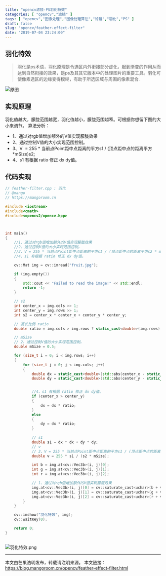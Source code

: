 ```yaml
---
title: "opencv滤镜-PS羽化特效"
categories: [ "opencv","滤镜" ]
tags: [ "opencv","图像处理","图像处理算法","滤镜","羽化","PS" ]
draft: false
slug: "opencv/feather-effect-filter"
date: "2019-07-04 23:24:00"
---
```


## 羽化特效

> 羽化是ps术语，羽化原理是令选区内外衔接部分虚化，起到渐变的作用从而达到自然衔接的效果，是ps及其其它版本中的处理图片的重要工具。羽化可使像素选区的边缘变得模糊，有助于所选区域与周围的像素混合.


![原图](https://mangoroom.cn/usr/uploads/2019/07/3135764183.jpg)

## 实现原理

羽化值越大，朦胧范围越宽，羽化值越小，朦胧范围越窄。可根据你想留下图的大小来调节。
算法分析：
- 1、通过对rgb值增加额外的V值实现朦胧效果
- 2、通过控制V值的大小实现范围控制。
- 3、V  = 255 * 当前点Point距中点距离的平方s1 / (顶点距中点的距离平方 *mSize)s2;
- 4、s1 有根据 ratio 修正 dx dy值。


## 代码实现

```c++
// feather-filter.cpp : 羽化
// @mango
// https://mangoroom.cn

#include <iostream>
#include<cmath>
#include<opencv2/opencv.hpp>



int main()
{
	//1、通过对rgb值增加额外的V值实现朦胧效果
	//2、通过控制V值的大小实现范围控制。
	//3、V = 255 * 当前点Point距中点距离的平方s1 / (顶点距中点的距离平方s2 * mSize);
	//4、s1 有根据 ratio 修正 dx dy值。

	cv::Mat img = cv::imread("fruit.jpg");

	if (img.empty())
	{
		std::cout << "Failed to read the image!" << std::endl;
		return -1;
	}

	// s2
	int center_x = img.cols >> 1;
	int center_y = img.rows >> 1;
	int s2 = center_x * center_x + center_y * center_y;

	// 宽长比例 ratio
	double ratio = img.cols > img.rows ? static_cast<double>(img.rows) / img.cols : static_cast<double>(img.cols) / img.rows;

	// mSize
	// 2、通过控制V值的大小实现范围控制。
	double mSize = 0.5;

	for (size_t i = 0; i < img.rows; i++)
	{
		for (size_t j = 0; j < img.cols; j++)
		{
			double dx = static_cast<double>(std::abs(center_x - static_cast<int>(j)));
			double dy = static_cast<double>(std::abs(center_y - static_cast<int>(i)));


			//4、s1 有根据 ratio 修正 dx dy值。
			if (center_x > center_y)
			{
				dx = dx * ratio;
			}
			else
			{
				dy = dx * ratio;
			}
			
			// s1
			double s1 = dx * dx + dy * dy;
			// v
			// 3、V = 255 * 当前点Point距中点距离的平方s1 / (顶点距中点的距离平方s2 * mSize);
			double v = 255 * s1 / (s2 * mSize);

			int b = img.at<cv::Vec3b>(i, j)[0];
			int g = img.at<cv::Vec3b>(i, j)[1];
			int r = img.at<cv::Vec3b>(i, j)[2];

			// 1、通过对rgb值增加额外的V值实现朦胧效果
			img.at<cv::Vec3b>(i, j)[0] = cv::saturate_cast<uchar>(b + v);
			img.at<cv::Vec3b>(i, j)[1] = cv::saturate_cast<uchar>(g + v);
			img.at<cv::Vec3b>(i, j)[2] = cv::saturate_cast<uchar>(r + v);
		}
	}

	cv::imshow("羽化特效", img);
	cv::waitKey(0);

	return 0;
}



```

![羽化特效.png][1]

---

本文由芒果浩明发布，转载请注明来源。
本文链接：https://blog.mangoroom.cn/opencv/feather-effect-filter.html


  [1]: https://mangoroom.cn/usr/uploads/2019/07/2531801425.png